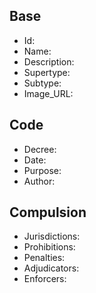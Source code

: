 ## Base
- <span class="text-field" data-tooltip="Text">Id</span>: 
- <span class="text-field" data-tooltip="Text">Name</span>: 
- <span class="text-field" data-tooltip="Text">Description</span>: 
- <span class="text-field" data-tooltip="Text">Supertype</span>: 
- <span class="text-field" data-tooltip="Text">Subtype</span>: 
- <span class="text-field" data-tooltip="Text">Image_URL</span>: 

## Code
- <span class="text-field" data-tooltip="Text">Decree</span>: 
- <span class="number-field" data-tooltip="Number">Date</span>: 
- <span class="text-field" data-tooltip="Text">Purpose</span>: 
- <span class="link-field" data-tooltip="Single Institution">Author</span>: 

## Compulsion
- <span class="multi-link-field" data-tooltip="Multi Location">Jurisdictions</span>: 
- <span class="multi-link-field" data-tooltip="Multi Construct">Prohibitions</span>: 
- <span class="multi-link-field" data-tooltip="Multi Construct">Penalties</span>: 
- <span class="multi-link-field" data-tooltip="Multi Title">Adjudicators</span>: 
- <span class="multi-link-field" data-tooltip="Multi Title">Enforcers</span>: 
